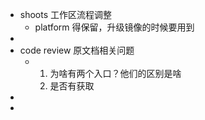 - shoots 工作区流程调整
	- platform 得保留，升级镜像的时候要用到
-
- code review 原文档相关问题
	- 1. 为啥有两个入口？他们的区别是啥
	  2. 是否有获取
-
-